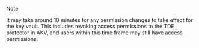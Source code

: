 > [!NOTE]
> It may take around 10 minutes for any permission changes to take effect for the key vault. This includes revoking access permissions to the TDE protector in AKV, and users within this time frame may still have access permissions.